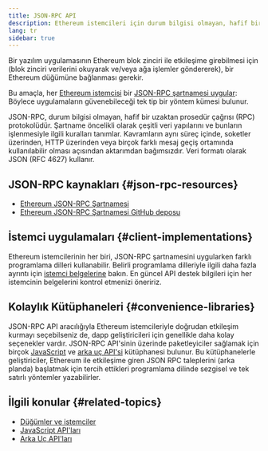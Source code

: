 ```yaml
---
title: JSON-RPC API
description: Ethereum istemcileri için durum bilgisi olmayan, hafif bir uzaktan prosedür çağrısı (RPC) protokolü.
lang: tr
sidebar: true
---
```


Bir yazılım uygulamasının Ethereum blok zinciri ile etkileşime girebilmesi için (blok zinciri verilerini okuyarak ve/veya ağa işlemler göndererek), bir Ethereum düğümüne bağlanması gerekir.

Bu amaçla, her [Ethereum istemcisi](/developers/docs/nodes-and-clients/#execution-clients) bir [JSON-RPC şartnamesi uygular](http://www.jsonrpc.org/specification): Böylece uygulamaların güvenebileceği tek tip bir yöntem kümesi bulunur.

JSON-RPC, durum bilgisi olmayan, hafif bir uzaktan prosedür çağrısı (RPC) protokolüdür. Şartname öncelikli olarak çeşitli veri yapılarını ve bunların işlenmesiyle ilgili kuralları tanımlar. Kavramların aynı süreç içinde, soketler üzerinden, HTTP üzerinden veya birçok farklı mesaj geçiş ortamında kullanılabilir olması açısından aktarımdan bağımsızdır. Veri formatı olarak JSON (RFC 4627) kullanır.

## JSON-RPC kaynakları {#json-rpc-resources}

- [Ethereum JSON-RPC Şartnamesi](https://playground.open-rpc.org/?schemaUrl=https://raw.githubusercontent.com/ethereum/eth1.0-apis/assembled-spec/openrpc.json&uiSchema[appBar][ui:splitView]=true&uiSchema[appBar][ui:input]=false&uiSchema[appBar][ui:examplesDropdown]=false)
- [Ethereum JSON-RPC Şartnamesi GitHub deposu](https://github.com/ethereum/eth1.0-apis)

## İstemci uygulamaları {#client-implementations}

Ethereum istemcilerinin her biri, JSON-RPC şartnamesini uygularken farklı programlama dilleri kullanabilir. Belirli programlama dilleriyle ilgili daha fazla ayrıntı için [istemci belgelerine](/developers/docs/nodes-and-clients/#execution-clients) bakın. En güncel API destek bilgileri için her istemcinin belgelerini kontrol etmenizi öneririz.

## Kolaylık Kütüphaneleri {#convenience-libraries}

JSON-RPC API aracılığıyla Ethereum istemcileriyle doğrudan etkileşim kurmayı seçebilseniz de, dapp geliştiricileri için genellikle daha kolay seçenekler vardır. JSON-RPC API'sinin üzerinde paketleyiciler sağlamak için birçok [JavaScript](/developers/docs/apis/javascript/#available-libraries) ve [arka uç API'si](/developers/docs/apis/backend/#available-libraries) kütüphanesi bulunur. Bu kütüphanelerle geliştiriciler, Ethereum ile etkileşime giren JSON RPC taleplerini (arka planda) başlatmak için tercih ettikleri programlama dilinde sezgisel ve tek satırlı yöntemler yazabilirler.

## İlgili konular {#related-topics}

- [Düğümler ve istemciler](/developers/docs/nodes-and-clients/)
- [JavaScript API'ları](/developers/docs/apis/javascript/)
- [Arka Uç API'ları](/developers/docs/apis/backend/)
